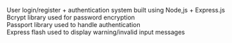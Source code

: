 User login/register + authentication system built using Node,js + Express.js  
Bcrypt library used for password encryption  
Passport library used to handle authentication  
Express flash used to display warning/invalid input messages
